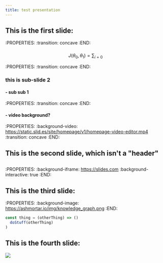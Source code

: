 ```yaml
---
title: test presentation
---
```


## This is the first slide:
:PROPERTIES:
:transition: concave
:END:
###
$$ J(\theta_0,\theta_1) = \sum_{i=0} $$

:PROPERTIES:
:transition: concave
:END:
### this is sub-slide 2
#### - sub sub 1
:PROPERTIES:
:transition: concave
:END:
#### - video background?
:PROPERTIES:
:background-video: https://static.slid.es/site/homepage/v1/homepage-video-editor.mp4
:transition: concave
:END:
## This is the second slide, which isn't a "header"
##
:PROPERTIES:
:background-iframe: https://slides.com
:background-interactive: true 
:END:
## This is the third slide:
:PROPERTIES:
:background-image: https://ashmortar.io/img/knowledge_graph.png
:END:

```javascript
const thing = (otherThing) => ()
  doStuff(otherThing)
)
```
## This is the fourth slide:
<img src="https://ashmortar.io/img/knowledge_graph.png" />
